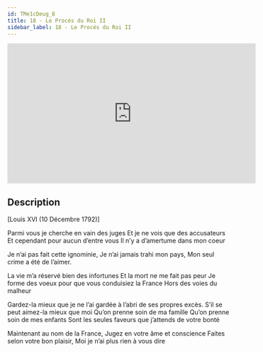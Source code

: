 ```yaml
---
id: TMe1cDeug_8
title: 18 - Le Procés du Roi II
sidebar_label: 18 - Le Procés du Roi II
---
```


<iframe
  width="560"
  height="315"
  src="https://www.youtube.com/embed/TMe1cDeug_8"
  title="YouTube video player"
  frameborder="0"
  allow="accelerometer; autoplay; clipboard-write; encrypted-media; gyroscope; picture-in-picture; web-share"
  referrerpolicy="strict-origin-when-cross-origin"
  allowfullscreen
></iframe>

## Description

[Louis XVI (10 Décembre 1792)]

Parmi vous je cherche en vain des juges
Et je ne vois que des accusateurs
Et cependant pour aucun d’entre vous
Il n’y a d’amertume dans mon coeur

Je n’ai pas fait cette ignominie,
Je n’ai jamais trahi mon pays,
Mon seul crime a été de l’aimer.

La vie m’a réservé bien des infortunes
Et la mort ne me fait pas peur
Je forme des voeux pour que vous conduisiez la France
Hors des voies du malheur

Gardez-la mieux que je ne l’ai gardée à l’abri de ses propres excès.
S’il se peut aimez-la mieux que moi
Qu’on prenne soin de ma famille
Qu’on prenne soin de mes enfants
Sont les seules faveurs que j’attends de votre bonté

Maintenant au nom de la France,
Jugez en votre âme et conscience
Faites selon votre bon plaisir,
Moi je n’ai plus rien à vous dire
